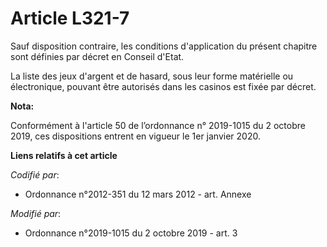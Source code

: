 # Article L321-7

Sauf disposition contraire, les conditions d'application du présent chapitre sont définies par décret en Conseil d'Etat.

La liste des jeux d'argent et de hasard, sous leur forme matérielle ou électronique, pouvant être autorisés dans les casinos
est fixée par décret.

**Nota:**

Conformément à l'article 50 de l’ordonnance n° 2019-1015 du 2 octobre 2019, ces dispositions entrent en vigueur le 1er
janvier 2020.

**Liens relatifs à cet article**

_Codifié par_:

  - Ordonnance n°2012-351 du 12 mars 2012 - art. Annexe

_Modifié par_:

  - Ordonnance n°2019-1015 du 2 octobre 2019 - art. 3
